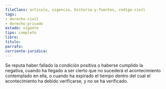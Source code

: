 ```yaml
---
fileClass: articulo, vigencia, historia-y-fuentes, codigo-civil
tags:
- derecho-civil
- derecho-privado
estado: vigente
tipo: completo
libro:
titulo:
parrafo:
corriente-juridica:
---
```

Se reputa haber fallado la condición positiva o haberse cumplido la negativa, cuando ha llegado a ser cierto que no sucederá el acontecimiento contemplado en ella, o cuando ha expirado el tiempo dentro del cual el acontecimiento ha debido verificarse, y no se ha verificado.